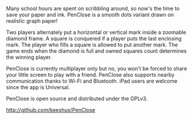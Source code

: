 Many school hours are spent on scribbling around, so now's the time to save your paper and ink. PenClose is a smooth dots variant drawn on realistic graph paper!

Two players alternately put a horizontal or vertical mark inside a zoomable diamond frame. A square is conquered if a player puts the last enclosing mark. The player who fills a square is allowed to put another mark. The game ends when the diamond is full and owned squares count determines the winning player.

PenClose is currently multiplayer only but no, you won't be forced to share your little screen to play with a friend. PenClose also supports nearby communication thanks to Wi-Fi and Bluetooth. iPad users are welcome since the app is Universal.

PenClose is open source and distributed under the GPLv3.

http://github.com/keeshux/PenClose

